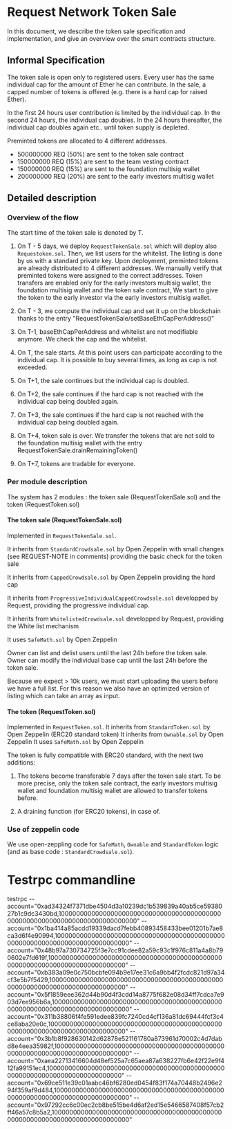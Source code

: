 # Request Network Token Sale
In this document, we describe the token sale specification and implementation,
and give an overview over the smart contracts structure.

## Informal Specification
The token sale is open only to registered users.
Every user has the same individual cap for the amount of Ether he can contribute.
In the sale, a capped number of tokens is offered (e.g. there is a hard cap for raised Ether).

In the first 24 hours user contribution is limited by the individual cap.
In the second 24 hours, the individual cap doubles.
In the 24 hours thereafter, the individual cap doubles again etc.. until token supply is depleted.

Preminted tokens are allocated to 4 different addresses.
* 500000000 REQ (50%) are sent to the token sale contract
* 150000000 REQ (15%) are sent to the team vesting contract
* 150000000 REQ (15%) are sent to the foundation multisig wallet
* 200000000 REQ (20%) are sent to the early investors multisig wallet



## Detailed description

### Overview of the flow
The start time of the token sale is denoted by T.

1. On T - 5 days, we deploy `RequestTokenSale.sol` which will deploy also `Requestoken.sol`. Then, we list users for the whitelist.
The listing is done by us with a standard private key.
Upon deployment, preminted tokens are already distributed to 4 different addresses.
We manually verify that preminted tokens were assigned to the correct addresses.
Token transfers are enabled only for the early investors multisig wallet, the foundation multisig wallet and the token sale contract,
We start to give the token to the early investor via the early investors multisig wallet.

2. On T - 3, we compute the individual cap and set it up on the blockchain thanks to the entry "RequestTokenSale/setBaseEthCapPerAddress()"

3. On T-1, baseEthCapPerAddress and whitelist are not modifiable anymore. 
We check the cap and the whitelist.

4. On T, the sale starts. At this point users can participate according to the individual cap.
It is possible to buy several times, as long as cap is not exceeded.
5. On T+1, the sale continues but the individual cap is doubled.
6. On T+2, the sale continues if the hard cap is not reached with the individual cap being doubled again.
7. On T+3, the sale continues if the hard cap is not reached with the individual cap being doubled again.

8. On T+4, token sale is over. 
We transfer the tokens that are not sold to the foundation multisig wallet with the entry RequestTokenSale.drainRemainingToken()

9. On T+7, tokens are tradable for everyone.



### Per module description
The system has 2 modules : the token sale (RequestTokenSale.sol) and the token (RequestToken.sol)

#### The token sale (RequestTokenSale.sol)
Implemented in `RequestTokenSale.sol`. 

It inherits from `StandardCrowdsale.sol` by Open Zeppelin with small changes (see REQUEST-NOTE in comments) providing the basic check for the token sale

It inherits from `CappedCrowdsale.sol` by Open Zeppelin providing the hard cap

It inherits from `ProgressiveIndividualCappedCrowdsale.sol` developped by Request, providing the progressive individual cap.

It inherits from `WhitelistedCrowdsale.sol` developped by Request, providing the White list mechanism

It uses `SafeMath.sol` by Open Zeppelin

Owner can list and delist users until the last 24h before the token sale.
Owner can modify the individual base cap until the last 24h before the token sale.

Because we expect > 10k users, we must start uploading the users before we have a full list.
For this reason we also have an optimized version of listing which can take an array as input.

#### The token (RequestToken.sol)
Implemented in `RequestToken.sol`. 
It inherits from `StandardToken.sol` by Open Zeppelin (ERC20 standard token)
It inherits from `Ownable.sol` by Open Zeppelin
It uses `SafeMath.sol` by Open Zeppelin

The token is fully compatible with ERC20 standard, with the next two additions:
1. The tokens become transferable 7 days after the token sale start.
To be more precise, only the token sale contract, the early investors multisig wallet and foundation multisig wallet are allowed to transfer tokens before.

2. A draining function (for ERC20 tokens), in case of.

### Use of zeppelin code
We use open-zeppling code for `SafeMath`, `Ownable` and `StandardToken` logic (and as base code : `StandardCrowdsale.sol`).

# Testrpc commandline
testrpc 
--account="0xad34324f7371dbe4504d3a10239dc1b539839a40ab5ce5938027b1c9dc3430bd,10000000000000000000000000000000000000000000000000000000000000000000000000000" 
--account="0x1ba414a85acdd19339dacd7febb40893458433bee01201b7ae8ca3d6f4e90994,10000000000000000000000000000000000000000000000000000000000000000000000000000"
--account="0x48b97a730734725f3e7cc91cdee82a59c93c1f976c811a4a8b790602e7fd619f,10000000000000000000000000000000000000000000000000000000000000000000000000000"
--account="0xb383a09e0c750bcbfe094b9e17ee31c6a9bb4f2fcdc821d97a34cf3e5b7f5429,10000000000000000000000000000000000000000000000000000000000000000000000000000"
--account="0x5f1859eee362d44b90d4f3cdd14a8775f682e08d34ff7cdca7e903d7ee956b6a,10000000000000000000000000000000000000000000000000000000000000000000000000000"
--account="0x311b38806f4fe591edee839fc7240cd4cf136a81dc69444fcf3c4ce8aba20e0c,10000000000000000000000000000000000000000000000000000000000000000000000000000"
--account="0x3b1b8f928630142d62878e521161780a873961d70002c4d7dabd8e4eea35982f,10000000000000000000000000000000000000000000000000000000000000000000000000000"
--account="0xaea22713416604d48ef525a7c65aea87a638227fb6e42f22e9f412fa99151ec4,10000000000000000000000000000000000000000000000000000000000000000000000000000"
--account="0x69ce511e39c01aabc46bf6280ed0454f83f174a70448b2496e294f359af9d484,10000000000000000000000000000000000000000000000000000000000000000000000000000"
--account="0x97292cc6c00ec2cb8be515be4d6af2ed15e5466587408f57cb2ff46a57c8b5a2,10000000000000000000000000000000000000000000000000000000000000000000000000000" 
